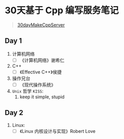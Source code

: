 # 30天基于 Cpp 编写服务笔记

> [30dayMakeCppServer](https://github.com/yuesong-feng/30dayMakeCppServer)

## Day 1
1. 计算机网络
   * [ ] 《计算机网络》谢希仁
2. C++
   * [ ] 《Effective C++》侯捷
3. 操作兄台
   * [ ] 《现代操作系统》
4. `Unix` 哲学 `KISS`:
   1. keep it simple, stupid

## Day 2
1. Linux:
   * [ ] 《Linux 内核设计与实现》Robert Love
